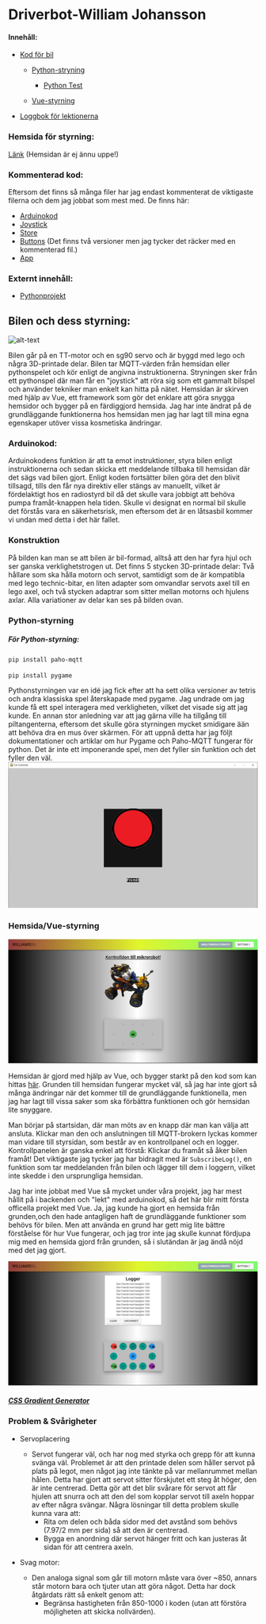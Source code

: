 # Driverbot-William Johansson

#### Innehåll:
   * [Kod för bil](https://github.com/abbindustrigymnasium/driverbot-abbwiljoh/blob/master/Arduino-Bil/RacerMQTT1/RacerMQTT1.ino "Racer MQTT1")
   
      - [Python-stryning](https://github.com/abbindustrigymnasium/driverbot-abbwiljoh/blob/master/python-control/pygame_car.py "pygame_car.py")
           * [Python Test](https://github.com/abbindustrigymnasium/driverbot-abbwiljoh/tree/master/loggbok-exempel/python-mqtt-test "Test-kod")
      
      - [Vue-styrning](https://github.com/abbindustrigymnasium/driverbot-abbwiljoh/tree/master/vue "vue")
      
      
   * [Loggbok för lektionerna](https://github.com/abbindustrigymnasium/driverbot-abbwiljoh/blob/master/loggbok.md "Loggbok")


### Hemsida för styrning:
[Länk](https://www.youtube.com/watch?v=dQw4w9WgXcQ "Hemsidan är ännu ej uppe!") (Hemsidan är ej ännu uppe!)

### Kommenterad kod:
Eftersom det finns så många filer har jag endast kommenterat de viktigaste filerna och dem jag jobbat som mest med. De finns här:
  * [Arduinokod](https://github.com/abbindustrigymnasium/driverbot-abbwiljoh/blob/master/Arduino-Bil/RacerMQTT1/RacerMQTT1.ino "RacerMQTT1")
  * [Joystick](https://github.com/abbindustrigymnasium/driverbot-abbwiljoh/tree/master/python-control "Python-Stryning")
  * [Store](https://github.com/abbindustrigymnasium/driverbot-abbwiljoh/blob/master/vue/src/store/store.js "store.js")
  * [Buttons](https://github.com/abbindustrigymnasium/driverbot-abbwiljoh/blob/master/vue/src/components/Buttons.vue "Buttons.vue") (Det finns två versioner men jag tycker det räcker med en kommenterad fil.)
  * [App](https://github.com/abbindustrigymnasium/driverbot-abbwiljoh/blob/master/vue/src/App.vue "App.vue")

### Externt innehåll:
  * [Pythonprojekt](https://github.com/abbindustrigymnasium/programmering-1-miniprojekt-abbwiljoh "Valsimulator")
  
## Bilen och dess styrning:
![alt-text](https://github.com/abbindustrigymnasium/driverbot-abbwiljoh/blob/master/loggbok-exempel/BilBildCropped.png "Bilen")

Bilen går på en TT-motor och en sg90 servo och är byggd med lego och några 3D-printade delar. Bilen tar MQTT-värden från hemsidan eller pythonspelet och kör enligt de angivna instruktionerna. Stryningen sker från ett pythonspel där man får en "joystick" att röra sig som ett gammalt bilspel och använder tekniker man enkelt kan hitta på nätet. Hemsidan är skirven med hjälp av Vue, ett framework som gör det enklare att göra snygga hemsidor och bygger på en färdiggjord hemsida. Jag har inte ändrat på de grundläggande funktionerna hos hemsidan men jag har lagt till mina egna egenskaper utöver vissa kosmetiska ändringar.

### Arduinokod:
Arduinokodens funktion är att ta emot instruktioner, styra bilen enligt instruktionerna och sedan skicka ett meddelande tillbaka till hemsidan där det sägs vad bilen gjort. Enligt koden fortsätter bilen göra det den blivit tillsagd, tills den får nya direktiv eller stängs av manuellt, vilket är fördelaktigt hos en radiostyrd bil då det skulle vara jobbigt att behöva pumpa framåt-knappen hela tiden. Skulle vi designat en normal bil skulle det förstås vara en säkerhetsrisk, men eftersom det är en låtsasbil kommer vi undan med detta i det här fallet. 

### Konstruktion
På bilden kan man se att bilen är bil-formad, alltså att den har fyra hjul och ser ganska verklighetstrogen ut. Det finns 5 stycken 3D-printade delar: Två hållare som ska hålla motorn och servot, samtidigt som de är kompatibla med lego technic-bitar, en liten adapter som omvandlar servots axel till en lego axel, och två stycken adaptrar som sitter mellan motorns och hjulens axlar. Alla variationer av delar kan ses på bilden ovan.

### Python-styrning
##### För Python-styrning:
```
pip install paho-mqtt

pip install pygame
```
Pythonstyrningen var en idé jag fick efter att ha sett olika versioner av tetris och andra klassiska spel återskapade med pygame. Jag undrade om jag kunde få ett spel interagera med verkligheten, vilket det visade sig att jag kunde. En annan stor anledning var att jag gärna ville ha tillgång till piltangenterna, eftersom det skulle göra styrningen mycket smidigare ään att behöva dra en mus över skärmen. För att uppnå detta har jag följt dokumentationer och artiklar om hur Pygame och Paho-MQTT fungerar för python. Det är inte ett imponerande spel, men det fyller sin funktion och det fyller den väl.
![alt_text](https://raw.githubusercontent.com/abbindustrigymnasium/driverbot-abbwiljoh/master/Bilder/Cargame_bild.jpg "`Spelet´")

### Hemsida/Vue-styrning
![alt_text](https://raw.githubusercontent.com/abbindustrigymnasium/driverbot-abbwiljoh/master/Bilder/Startsida_bild.jpg "Startsida")

Hemsidan är gjord med hjälp av Vue, och bygger starkt på den kod som kan hittas [här](https://github.com/abbindustrigymnasium/Driverbot/tree/master/Hemsida "Driverbot"). Grunden till hemsidan fungerar mycket väl, så jag har inte gjort så många ändringar när det kommer till de grundläggande funktionella, men jag har lagt till vissa saker som ska förbättra funktionen och gör hemsidan lite snyggare. 

Man börjar på startsidan, där man möts av en knapp där man kan välja att ansluta. Klickar man den och anslutningen till MQTT-brokern lyckas kommer man vidare till styrsidan, som består av en kontrollpanel och en logger. Kontrollpanelen är ganska enkel att förstå: Klickar du framåt så åker bilen framåt! Det viktigaste jag tycker jag har bidragit med är ```SubscribeLog()```, en funktion som tar meddelanden från bilen och lägger till dem i loggern, vilket inte skedde i den ursprungliga hemsidan.

Jag har inte jobbat med Vue så mycket under våra projekt, jag har mest hållit på i backenden och "lekt" med arduinokod, så det här blir mitt första officella projekt med Vue. Ja, jag kunde ha gjort en hemsida från grunden,och den hade antagligen haft de grundläggande funktioner som behövs för bilen. Men att använda en grund har gett mig lite bättre förståelse för hur Vue fungerar, och jag tror inte jag skulle kunnat fördjupa mig med en hemsida gjord från grunden, så i slutändan är jag ändå nöjd med det jag gjort.

![alt_text](https://raw.githubusercontent.com/abbindustrigymnasium/driverbot-abbwiljoh/master/Bilder/Logger_bild.jpg "Styrsida + logger")
##### [CSS Gradient Generator](https://cssgradient.io "Här finns riktigt snygga övergångsfärger!")

### Problem & Svårigheter
* Servoplacering
  - Servot fungerar väl, och har nog med styrka och grepp för att kunna svänga väl. Problemet är att den printade delen som håller servot på plats på legot, men något jag inte tänkte på var mellanrummet mellan hålen. Detta har gjort att servot sitter förskjutet ett steg åt höger, den är inte centrerad. Detta gör att det blir svårare för servot att får hjulen att snurra och att den del som kopplar servot till axeln hoppar av efter några svängar.
  Några lösningar till detta problem skulle kunna vara att:
    - Rita om delen och båda sidor med det avstånd som behövs (7.97/2 mm per sida) så att den är centrerad.
    - Bygga en anordning där servot hänger fritt och kan justeras åt sidan för att centrera axeln.
   
* Svag motor:
  - Den analoga signal som går till motorn måste vara över ~850, annars står motorn bara och tjuter utan att göra något. Detta har dock åtgärdats rätt så enkelt genom att:
    - Begränsa hastigheten från 850-1000 i koden (utan att förstöra möjligheten att skicka nollvärden).
